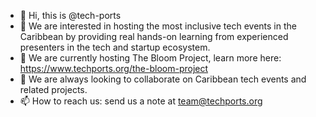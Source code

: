 - 👋 Hi, this is @tech-ports
- 👀 We are interested in hosting the most inclusive tech events in the Caribbean by providing real hands-on learning from experienced presenters in the tech and startup ecosystem.
- 🌱 We are currently hosting The Bloom Project, learn more here: https://www.techports.org/the-bloom-project
- 💞️ We are always looking to collaborate on Caribbean tech events and related projects.
- 📫 How to reach us: send us a note at team@techports.org

<!---
tech-ports/tech-ports is a ✨ special ✨ repository because its `README.md` (this file) appears on your GitHub profile.
You can click the Preview link to take a look at your changes.
--->
